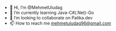 - 👋 Hi, I’m @MehmetUludag
- 🌱 I’m currently learning Java-C#(.Net)-Go
- 💞️ I’m looking to collaborate on Patika.dev
- 📫 How to reach me mehmetuludag96@gmail.com


<!---
MehmetUludag/MehmetUludag is a ✨ special ✨ repository because its `README.md` (this file) appears on your GitHub profile.
You can click the Preview link to take a look at your changes.
--->
